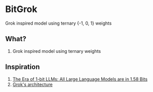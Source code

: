 # BitGrok

Grok inspired model using ternary {-1, 0, 1} weights

## What?

1. Grok inspired model using ternary weights

## Inspiration

1. [The Era of 1-bit LLMs: All Large Language Models are in 1.58 Bits](https://arxiv.org/abs/2402.17764)
1. [Grok's architecture](https://github.com/xai-org/grok-1/blob/main/model.py)
